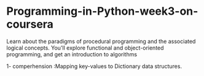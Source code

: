 # Programming-in-Python-week3-on-coursera
Learn about the paradigms of procedural programming and the associated logical concepts. You'll explore functional and object-oriented programming, and get an introduction to algorithms

1- comperhension :Mapping key-values to Dictionary data structures.
